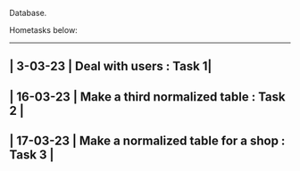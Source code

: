 Database.

Hometasks below:

-----------
| 3-03-23 | Deal with users : Task 1|
----------
| 16-03-23 |  Make a third normalized table : Task 2 |
--------------------
| 17-03-23 | Make a normalized table for a shop : Task 3 |
-----------------
